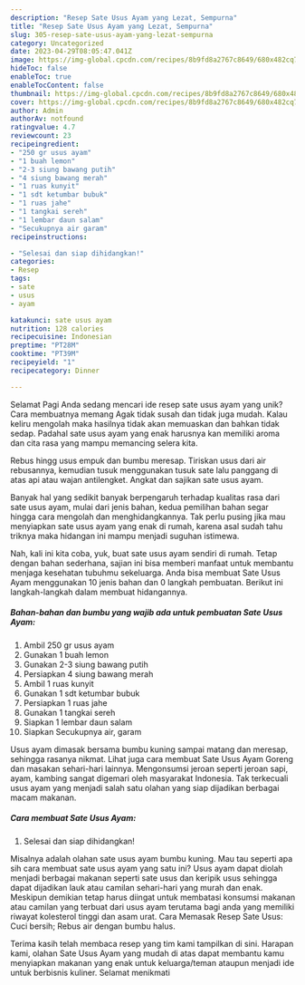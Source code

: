 ```yaml
---
description: "Resep Sate Usus Ayam yang Lezat, Sempurna"
title: "Resep Sate Usus Ayam yang Lezat, Sempurna"
slug: 305-resep-sate-usus-ayam-yang-lezat-sempurna
category: Uncategorized
date: 2023-04-29T08:05:47.041Z
image: https://img-global.cpcdn.com/recipes/8b9fd8a2767c8649/680x482cq70/sate-usus-ayam-foto-resep-utama.jpg
hideToc: false
enableToc: true
enableTocContent: false
thumbnail: https://img-global.cpcdn.com/recipes/8b9fd8a2767c8649/680x482cq70/sate-usus-ayam-foto-resep-utama.jpg
cover: https://img-global.cpcdn.com/recipes/8b9fd8a2767c8649/680x482cq70/sate-usus-ayam-foto-resep-utama.jpg
author: Admin
authorAv: notfound
ratingvalue: 4.7
reviewcount: 23
recipeingredient:
- "250 gr usus ayam"
- "1 buah lemon"
- "2-3 siung bawang putih"
- "4 siung bawang merah"
- "1 ruas kunyit"
- "1 sdt ketumbar bubuk"
- "1 ruas jahe"
- "1 tangkai sereh"
- "1 lembar daun salam"
- "Secukupnya air garam"
recipeinstructions:

- "Selesai dan siap dihidangkan!"
categories:
- Resep
tags:
- sate
- usus
- ayam

katakunci: sate usus ayam 
nutrition: 128 calories
recipecuisine: Indonesian
preptime: "PT28M"
cooktime: "PT39M"
recipeyield: "1"
recipecategory: Dinner

---
```



Selamat Pagi Anda sedang mencari ide resep sate usus ayam yang unik? Cara membuatnya memang Agak tidak susah dan tidak juga mudah. Kalau keliru mengolah maka hasilnya tidak akan memuaskan dan bahkan tidak sedap. Padahal sate usus ayam yang enak harusnya kan memiliki aroma dan cita rasa yang mampu memancing selera kita.


Rebus hingg usus empuk dan bumbu meresap. Tiriskan usus dari air rebusannya, kemudian tusuk menggunakan tusuk sate lalu panggang di atas api atau wajan antilengket. Angkat dan sajikan sate usus ayam.

Banyak hal yang sedikit banyak berpengaruh terhadap kualitas rasa dari sate usus ayam, mulai dari jenis bahan, kedua pemilihan bahan segar hingga cara mengolah dan menghidangkannya. Tak perlu pusing jika mau menyiapkan sate usus ayam yang enak di rumah, karena asal sudah tahu triknya maka hidangan ini mampu menjadi suguhan istimewa.


Nah, kali ini kita coba, yuk, buat sate usus ayam sendiri di rumah. Tetap dengan bahan sederhana, sajian ini bisa memberi manfaat untuk membantu menjaga kesehatan tubuhmu sekeluarga. Anda bisa membuat Sate Usus Ayam menggunakan 10 jenis bahan dan 0 langkah pembuatan. Berikut ini langkah-langkah dalam membuat hidangannya.

<!--inarticleads1-->

##### Bahan-bahan dan bumbu yang wajib ada untuk pembuatan Sate Usus Ayam:

1. Ambil 250 gr usus ayam
1. Gunakan 1 buah lemon
1. Gunakan 2-3 siung bawang putih
1. Persiapkan 4 siung bawang merah
1. Ambil 1 ruas kunyit
1. Gunakan 1 sdt ketumbar bubuk
1. Persiapkan 1 ruas jahe
1. Gunakan 1 tangkai sereh
1. Siapkan 1 lembar daun salam
1. Siapkan Secukupnya air, garam


Usus ayam dimasak bersama bumbu kuning sampai matang dan meresap, sehingga rasanya nikmat. Lihat juga cara membuat Sate Usus Ayam Goreng dan masakan sehari-hari lainnya. Mengonsumsi jeroan seperti jeroan sapi, ayam, kambing sangat digemari oleh masyarakat Indonesia. Tak terkecuali usus ayam yang menjadi salah satu olahan yang siap dijadikan berbagai macam makanan. 

<!--inarticleads2-->

##### Cara membuat Sate Usus Ayam:


1. Selesai dan siap dihidangkan!

Misalnya adalah olahan sate usus ayam bumbu kuning. Mau tau seperti apa sih cara membuat sate usus ayam yang satu ini? Usus ayam dapat diolah menjadi berbagai makanan seperti sate usus dan keripik usus sehingga dapat dijadikan lauk atau camilan sehari-hari yang murah dan enak. Meskipun demikian tetap harus diingat untuk membatasi konsumsi makanan atau camilan yang terbuat dari usus ayam terutama bagi anda yang memiliki riwayat kolesterol tinggi dan asam urat. Cara Memasak Resep Sate Usus: Cuci bersih; Rebus air dengan bumbu halus. 

Terima kasih telah membaca resep yang tim kami tampilkan di sini. Harapan kami, olahan Sate Usus Ayam yang mudah di atas dapat membantu kamu menyiapkan makanan yang enak untuk keluarga/teman ataupun menjadi ide untuk berbisnis kuliner. Selamat menikmati
